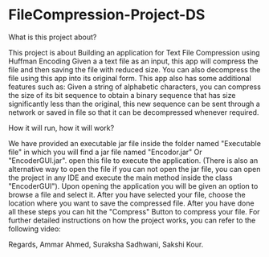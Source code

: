 # FileCompression-Project-DS
What is this project about?

This project is about Building an application for Text File Compression using Huffman Encoding Given a a text file as an input, 
this app will compress the file and then saving the file with reduced size. You can also decompress the file using this app into 
its original form. This app also has some additional features such as: Given a string of alphabetic characters, you can compress 
the size of its bit sequence to obtain a binary sequence that has size significantly less than the original, this new sequence 
can be sent through a network or saved in file so that it can be decompressed whenever required.

How it will run, how it will work?

We have provided an executable jar file inside the folder named "Executable file" in which you will find a jar file named "Encodor.jar" Or "EncoderGUI.jar".
open this file to execute the application. (There is also an alternative way to open the file if you can not open the jar file, you can open the project 
in any IDE and execute the main method inside the class "EncoderGUI").
Upon opening the application you will be given an option to browse a file and select it. 
After you have selected your file, choose the location where you want to save the compressed file. After you have done all these steps 
you can hit the "Compress" Button to compress your file. For further detailed instructions on how the project works, you can refer to the following video:

Regards, 
Ammar Ahmed, Suraksha Sadhwani, 
Sakshi Kour.

